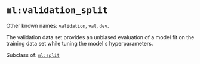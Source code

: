 # `ml:validation_split`

Other known names: `validation`, `val`, `dev`.

 The validation data set provides an unbiased evaluation of a model fit on the training data set while tuning the model's hyperparameters.

Subclass of: [`ml:split`](split.md)
